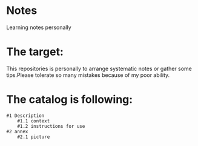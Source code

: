 # Notes
Learning notes personally

# The target:
This repositories is personally to arrange systematic notes or gather some tips.Please tolerate so many mistakes because of my poor ability.


# The catalog is following:
	#1 Description
		#1.1 context
		#1.2 instructions for use
	#2 annex
		#2.1 picture
